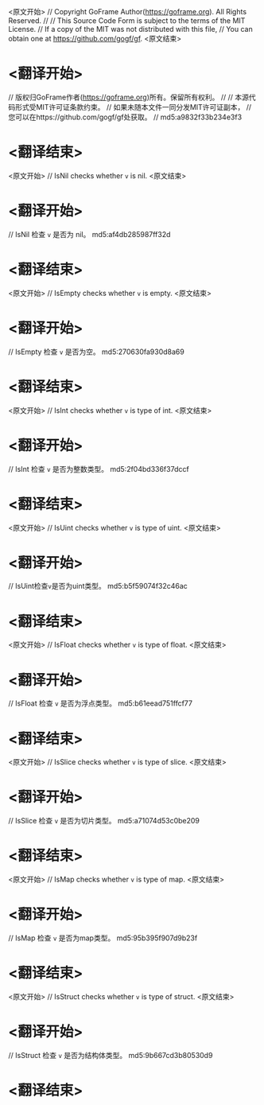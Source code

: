 
<原文开始>
// Copyright GoFrame Author(https://goframe.org). All Rights Reserved.
//
// This Source Code Form is subject to the terms of the MIT License.
// If a copy of the MIT was not distributed with this file,
// You can obtain one at https://github.com/gogf/gf.
<原文结束>

# <翻译开始>
// 版权归GoFrame作者(https://goframe.org)所有。保留所有权利。
//
// 本源代码形式受MIT许可证条款约束。
// 如果未随本文件一同分发MIT许可证副本，
// 您可以在https://github.com/gogf/gf处获取。
// md5:a9832f33b234e3f3
# <翻译结束>


<原文开始>
// IsNil checks whether `v` is nil.
<原文结束>

# <翻译开始>
// IsNil 检查 `v` 是否为 nil。 md5:af4db285987ff32d
# <翻译结束>


<原文开始>
// IsEmpty checks whether `v` is empty.
<原文结束>

# <翻译开始>
// IsEmpty 检查 `v` 是否为空。 md5:270630fa930d8a69
# <翻译结束>


<原文开始>
// IsInt checks whether `v` is type of int.
<原文结束>

# <翻译开始>
// IsInt 检查 `v` 是否为整数类型。 md5:2f04bd336f37dccf
# <翻译结束>


<原文开始>
// IsUint checks whether `v` is type of uint.
<原文结束>

# <翻译开始>
// IsUint检查`v`是否为uint类型。 md5:b5f59074f32c46ac
# <翻译结束>


<原文开始>
// IsFloat checks whether `v` is type of float.
<原文结束>

# <翻译开始>
// IsFloat 检查 `v` 是否为浮点类型。 md5:b61eead751ffcf77
# <翻译结束>


<原文开始>
// IsSlice checks whether `v` is type of slice.
<原文结束>

# <翻译开始>
// IsSlice 检查 `v` 是否为切片类型。 md5:a71074d53c0be209
# <翻译结束>


<原文开始>
// IsMap checks whether `v` is type of map.
<原文结束>

# <翻译开始>
// IsMap 检查 `v` 是否为map类型。 md5:95b395f907d9b23f
# <翻译结束>


<原文开始>
// IsStruct checks whether `v` is type of struct.
<原文结束>

# <翻译开始>
// IsStruct 检查 `v` 是否为结构体类型。 md5:9b667cd3b80530d9
# <翻译结束>


